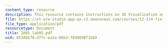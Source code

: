 ```yaml
---
content_type: resource
description: This resource contains instructions on 3D Visualization and Block Diagrams.
file: https://ol-ocw-studio-app-qa.s3.amazonaws.com/courses/12-114-field-geology-i-fall-2005/0534b670d77cea3a06b3f849898f1b64_2005_lab05.pdf
file_type: application/pdf
resourcetype: Document
title: 2005_lab05.pdf
uid: 0534b670-d77c-ea3a-06b3-f849898f1b64
---
```

